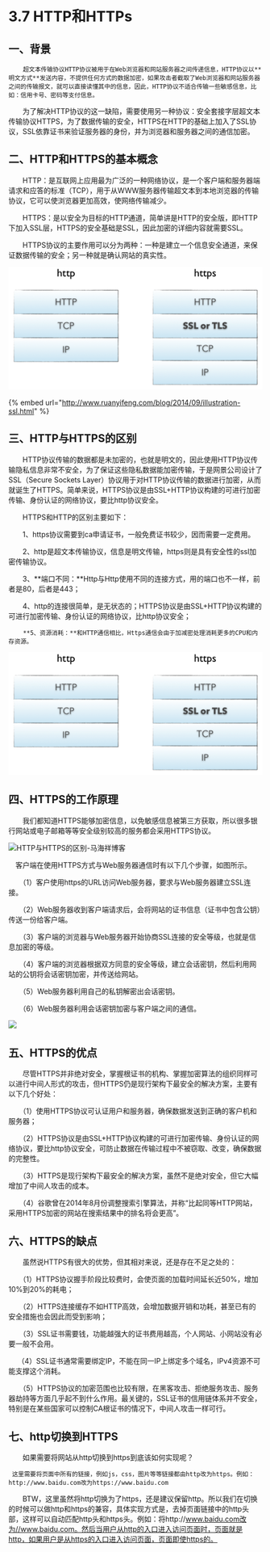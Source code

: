 # 3.7 HTTP和HTTPs

## 一、背景

        超文本传输协议HTTP协议被用于在Web浏览器和网站服务器之间传递信息，HTTP协议以**明文方式**发送内容，不提供任何方式的数据加密，如果攻击者截取了Web浏览器和网站服务器之间的传输报文，就可以直接读懂其中的信息，因此，HTTP协议不适合传输一些敏感信息，比如：信用卡号、密码等支付信息。

　　为了解决HTTP协议的这一缺陷，需要使用另一种协议：安全套接字层超文本传输协议HTTPS，为了数据传输的安全，HTTPS在HTTP的基础上加入了SSL协议，SSL依靠证书来验证服务器的身份，并为浏览器和服务器之间的通信加密。

## **二、HTTP和HTTPS的基本概念**

　　HTTP：是互联网上应用最为广泛的一种网络协议，是一个客户端和服务器端请求和应答的标准（TCP），用于从WWW服务器传输超文本到本地浏览器的传输协议，它可以使浏览器更加高效，使网络传输减少。

　　HTTPS：是以安全为目标的HTTP通道，简单讲是HTTP的安全版，即HTTP下加入SSL层，HTTPS的安全基础是SSL，因此加密的详细内容就需要SSL。

　　HTTPS协议的主要作用可以分为两种：一种是建立一个信息安全通道，来保证数据传输的安全；另一种就是确认网站的真实性。

![](../../.gitbook/assets/image%20%28278%29.png)

{% embed url="http://www.ruanyifeng.com/blog/2014/09/illustration-ssl.html" %}

## **三、HTTP与HTTPS的区别**

　　HTTP协议传输的数据都是未加密的，也就是明文的，因此使用HTTP协议传输隐私信息非常不安全，为了保证这些隐私数据能加密传输，于是网景公司设计了SSL（Secure Sockets Layer）协议用于对HTTP协议传输的数据进行加密，从而就诞生了HTTPS。简单来说，HTTPS协议是由SSL+HTTP协议构建的可进行加密传输、身份认证的网络协议，要比http协议安全。

　　HTTPS和HTTP的区别主要如下：

　　1、https协议需要到ca申请证书，一般免费证书较少，因而需要一定费用。

　　2、http是超文本传输协议，信息是明文传输，https则是具有安全性的ssl加密传输协议。

　　3、**端口不同：**Http与Http使用不同的连接方式，用的端口也不一样，前者是80，后者是443；

　　4、http的连接很简单，是无状态的；HTTPS协议是由SSL+HTTP协议构建的可进行加密传输、身份认证的网络协议，比http协议安全；

        **5、资源消耗：**和HTTP通信相比，Https通信会由于加减密处理消耗更多的CPU和内存资源。

![](../../.gitbook/assets/image%20%28278%29.png)

## **四、HTTPS的工作原理**

　　我们都知道HTTPS能够加密信息，以免敏感信息被第三方获取，所以很多银行网站或电子邮箱等等安全级别较高的服务都会采用HTTPS协议。

![HTTP&#x4E0E;HTTPS&#x7684;&#x533A;&#x522B;-&#x9A6C;&#x6D77;&#x7965;&#x535A;&#x5BA2;](http://www.mahaixiang.cn/uploads/allimg/1507/1-150H120343I41.jpg)

　客户端在使用HTTPS方式与Web服务器通信时有以下几个步骤，如图所示。

　　（1）客户使用https的URL访问Web服务器，要求与Web服务器建立SSL连接。

　　（2）Web服务器收到客户端请求后，会将网站的证书信息（证书中包含公钥）传送一份给客户端。

　　（3）客户端的浏览器与Web服务器开始协商SSL连接的安全等级，也就是信息加密的等级。

　　（4）客户端的浏览器根据双方同意的安全等级，建立会话密钥，然后利用网站的公钥将会话密钥加密，并传送给网站。

　　（5）Web服务器利用自己的私钥解密出会话密钥。

　　（6）Web服务器利用会话密钥加密与客户端之间的通信。

![](https://pic002.cnblogs.com/images/2012/339704/2012071410212142.gif)

## **五、HTTPS的优点**

　　尽管HTTPS并非绝对安全，掌握根证书的机构、掌握加密算法的组织同样可以进行中间人形式的攻击，但HTTPS仍是现行架构下最安全的解决方案，主要有以下几个好处：

　　（1）使用HTTPS协议可认证用户和服务器，确保数据发送到正确的客户机和服务器；

　　（2）HTTPS协议是由SSL+HTTP协议构建的可进行加密传输、身份认证的网络协议，要比http协议安全，可防止数据在传输过程中不被窃取、改变，确保数据的完整性。

　　（3）HTTPS是现行架构下最安全的解决方案，虽然不是绝对安全，但它大幅增加了中间人攻击的成本。

　　（4）谷歌曾在2014年8月份调整搜索引擎算法，并称“比起同等HTTP网站，采用HTTPS加密的网站在搜索结果中的排名将会更高”。

## **六、HTTPS的缺点**

　　虽然说HTTPS有很大的优势，但其相对来说，还是存在不足之处的：

　　（1）HTTPS协议握手阶段比较费时，会使页面的加载时间延长近50%，增加10%到20%的耗电；

　　（2）HTTPS连接缓存不如HTTP高效，会增加数据开销和功耗，甚至已有的安全措施也会因此而受到影响；

　　（3）SSL证书需要钱，功能越强大的证书费用越高，个人网站、小网站没有必要一般不会用。

　   （4）SSL证书通常需要绑定IP，不能在同一IP上绑定多个域名，IPv4资源不可能支撑这个消耗。

　　（5）HTTPS协议的加密范围也比较有限，在黑客攻击、拒绝服务攻击、服务器劫持等方面几乎起不到什么作用。最关键的，SSL证书的信用链体系并不安全，特别是在某些国家可以控制CA根证书的情况下，中间人攻击一样可行。

## **七、http切换到HTTPS**

　　如果需要将网站从http切换到https到底该如何实现呢？

     这里需要将页面中所有的链接，例如js，css，图片等等链接都由http改为https。例如：http://www.baidu.com改为https://www.baidu.com

　　BTW，这里虽然将http切换为了https，还是建议保留http。所以我们在切换的时候可以做http和https的兼容，具体实现方式是，去掉页面链接中的http头部，这样可以自动匹配http头和https头。例如：将http://www.baidu.com改为//www.baidu.com。然后当用户从http的入口进入访问页面时，页面就是http，如果用户是从https的入口进入访问页面，页面即使https的。

